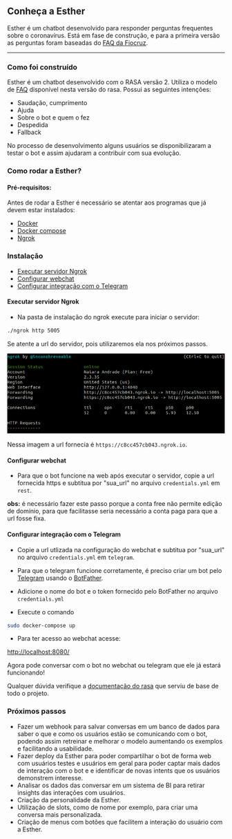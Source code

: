 ## Conheça a Esther

Esther é um chatbot desenvolvido para responder perguntas frequentes sobre o coronavírus. Está em fase de construção, e para a primeira versão as perguntas foram baseadas do [FAQ da Fiocruz](https://mooc.campusvirtual.fiocruz.br/rea/coronavirus/faq.html).


__________________________


### Como foi construído

Esther é um chatbot desenvolvido com o RASA versão 2. Utiliza o modelo de [FAQ](https://rasa.com/docs/rasa/chitchat-faqs/) disponível nesta versão do rasa. Possui as seguintes intenções:
- Saudação, cumprimento
- Ajuda 
- Sobre o bot e quem o fez
- Despedida
- Fallback

No processo de desenvolvimento alguns usuários se disponibilizaram a testar o bot e assim ajudaram a contribuir com sua evolução.

### Como rodar a Esther?

#### Pré-requisitos:

Antes de rodar a Esther é necessário se atentar aos programas que já devem estar instalados:

- [Docker](https://docs.docker.com/engine/install/ubuntu/)
- [Docker compose](https://docs.docker.com/compose/install/)
- [Ngrok](https://ngrok.com/download)


### Instalação

- [Executar servidor Ngrok](#executar-servidor-ngrok)
- [Configurar webchat](#configurar-webchat)
- [Configurar integração com o Telegram](#configurar-integracao-com-o-telegram)

#### Executar servidor Ngrok

- Na pasta de instalação do ngrok execute para iniciar o servidor:

```bash
./ngrok http 5005
```

Se atente a url do servidor, pois utilizaremos ela nos próximos passos.

![ngrok terminal](img/ngrok.png)

Nessa imagem a url fornecia é `https://c8cc457cb043.ngrok.io`. 

#### Configurar webchat

- Para que o bot funcione na web após executar o servidor, copie a url fornecida https e subtitua por "sua_url" no arquivo `credentials.yml` em `rest`.

**obs:** é necessário fazer este passo porque a conta free não permite edição de domínio, para que facilitasse seria necessário a conta paga para que a url fosse fixa.

#### Configurar integração com o Telegram

- Copie a url utlizada na configuração do webchat e subtitua por "sua_url" no arquivo `credentials.yml` em `telegram`.

- Para que o telegram funcione corretamente, é preciso criar um bot pelo [Telegram](https://rasa.com/docs/rasa/connectors/telegram/) usando o [BotFather](https://t.me/botfather).
- Adicione o nome do bot e o token fornecido pelo BotFather no arquivo `credentials.yml`


- Execute o comando 

```bash
sudo docker-compose up
```

- Para ter acesso ao webchat acesse:

[http://localhost:8080/](http://localhost:8080/)

Agora pode conversar com o bot no webchat ou telegram que ele já estará funcionando!

Qualquer dúvida verifique a [documentação do rasa](https://rasa.com/docs/rasa/) que serviu de base de todo o projeto.


### Próximos passos

- Fazer um webhook para salvar conversas em um banco de dados para saber o que e como os usuários estão se comunicando com o bot, podendo assim retreinar e melhorar o modelo aumentando os exemplos e facilitando a usabilidade.
- Fazer deploy da Esther para poder compartilhar o bot de forma web com usuários testes e usuários em geral para poder captar mais dados de interação com o bot e e identificar de novas intents que os usuários demonstrem interesse.
- Analisar os dados das conversar em um sistema de BI para retirar insights das interações com usuários.
- Criação da personalidade da Esther.
- Utilização de slots, como de nome por exemplo, para criar uma conversa mais personalizada.
- Criação de menus com botões que facilitem a interação do usuário com a Esther.
